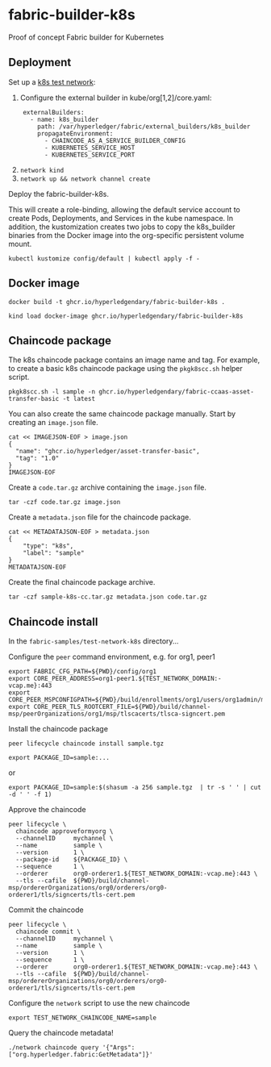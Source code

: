 # fabric-builder-k8s

Proof of concept Fabric builder for Kubernetes


## Deployment

Set up a [k8s test network](https://github.com/hyperledger/fabric-samples/tree/main/test-network-k8s):

1. Configure the external builder in kube/org[1,2]/core.yaml:
```
    externalBuilders:
      - name: k8s_builder
        path: /var/hyperledger/fabric/external_builders/k8s_builder
        propagateEnvironment:
          - CHAINCODE_AS_A_SERVICE_BUILDER_CONFIG
          - KUBERNETES_SERVICE_HOST
          - KUBERNETES_SERVICE_PORT
```
2. `network kind`
3. `network up && network channel create`

Deploy the fabric-builder-k8s.  

This will create a role-binding, allowing the default service account to create 
Pods, Deployments, and Services in the kube namespace.  In addition, the kustomization creates two jobs to 
copy the k8s_builder binaries from the Docker image into the org-specific persistent volume mount.
```
kubectl kustomize config/default | kubectl apply -f - 
```

## Docker image 

```
docker build -t ghcr.io/hyperledgendary/fabric-builder-k8s . 

kind load docker-image ghcr.io/hyperledgendary/fabric-builder-k8s 
```

## Chaincode package

The k8s chaincode package contains an image name and tag.
For example, to create a basic k8s chaincode package using the `pkgk8scc.sh` helper script.

```shell
pkgk8scc.sh -l sample -n ghcr.io/hyperledgendary/fabric-ccaas-asset-transfer-basic -t latest
```

You can also create the same chaincode package manually.
Start by creating an `image.json` file.

```shell
cat << IMAGEJSON-EOF > image.json
{
  "name": "ghcr.io/hyperledger/asset-transfer-basic",
  "tag": "1.0"
}
IMAGEJSON-EOF
```

Create a `code.tar.gz` archive containing the `image.json` file.

```shell
tar -czf code.tar.gz image.json
```

Create a `metadata.json` file for the chaincode package.

```shell
cat << METADATAJSON-EOF > metadata.json
{
    "type": "k8s",
    "label": "sample"
}
METADATAJSON-EOF
```

Create the final chaincode package archive.

```shell
tar -czf sample-k8s-cc.tar.gz metadata.json code.tar.gz
```

## Chaincode install

In the `fabric-samples/test-network-k8s` directory...

Configure the `peer` command environment, e.g. for org1, peer1

```shell
export FABRIC_CFG_PATH=${PWD}/config/org1
export CORE_PEER_ADDRESS=org1-peer1.${TEST_NETWORK_DOMAIN:-vcap.me}:443
export CORE_PEER_MSPCONFIGPATH=${PWD}/build/enrollments/org1/users/org1admin/msp
export CORE_PEER_TLS_ROOTCERT_FILE=${PWD}/build/channel-msp/peerOrganizations/org1/msp/tlscacerts/tlsca-signcert.pem
```

Install the chaincode package

```shell
peer lifecycle chaincode install sample.tgz
```

```shell
export PACKAGE_ID=sample:...
```
or 
```shell
export PACKAGE_ID=sample:$(shasum -a 256 sample.tgz  | tr -s ' ' | cut -d ' ' -f 1)
```

Approve the chaincode

```shell
peer lifecycle \
  chaincode approveformyorg \
  --channelID     mychannel \
  --name          sample \
  --version       1 \
  --package-id    ${PACKAGE_ID} \
  --sequence      1 \
  --orderer       org0-orderer1.${TEST_NETWORK_DOMAIN:-vcap.me}:443 \
  --tls --cafile  ${PWD}/build/channel-msp/ordererOrganizations/org0/orderers/org0-orderer1/tls/signcerts/tls-cert.pem
```

Commit the chaincode

```
peer lifecycle \
  chaincode commit \
  --channelID     mychannel \
  --name          sample \
  --version       1 \
  --sequence      1 \
  --orderer       org0-orderer1.${TEST_NETWORK_DOMAIN:-vcap.me}:443 \
  --tls --cafile  ${PWD}/build/channel-msp/ordererOrganizations/org0/orderers/org0-orderer1/tls/signcerts/tls-cert.pem
```

Configure the `network` script to use the new chaincode

```shell
export TEST_NETWORK_CHAINCODE_NAME=sample
```

Query the chaincode metadata!

```shell
./network chaincode query '{"Args":["org.hyperledger.fabric:GetMetadata"]}'
```
